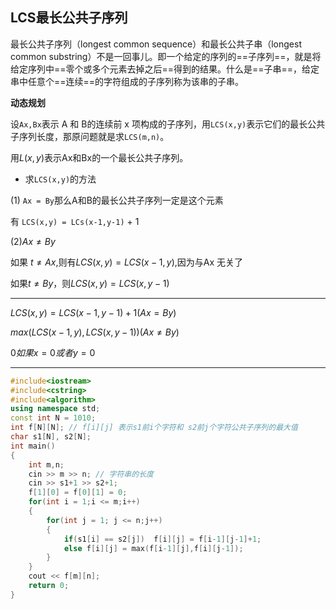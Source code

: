 ## LCS最长公共子序列

最长公共子序列（longest common sequence）和最长公共子串（longest common substring）不是一回事儿。即一个给定的序列的==子序列==，就是将给定序列中==零个或多个元素去掉之后==得到的结果。什么是==子串==，给定串中任意个==连续==的字符组成的子序列称为该串的子串。



**动态规划**

设`Ax,Bx`表示 A  和 B的连续前 x 项构成的子序列，用`LCS(x,y)`表示它们的最长公共子序列长度，那原问题就是求`LCS(m,n)`。

用$L(x,y)$表示Ax和Bx的一个最长公共子序列。

- 求`LCS(x,y)`的方法

(1) `Ax = By`那么A和B的最长公共子序列一定是这个元素

有 `LCS(x,y) = LCs(x-1,y-1)` + 1

(2)$Ax\neq By$ 

如果 $t\neq Ax$,则有$LCS(x,y)=LCS(x-1,y)$,因为与Ax 无关了

如果$t\neq By$，则$LCS(x,y)=LCS(x,y-1)$

---

$LCS(x,y)=LCS(x-1,y-1)+1  (Ax=By)$

$max(LCS(x-1,y),LCS(x,y-1)) (Ax\neq By)$

$0 如果 x=0 或者 y = 0$

---

```c++
#include<iostream>
#include<cstring>
#include<algorithm>
using namespace std;
const int N = 1010;
int f[N][N]; // f[i][j] 表示s1前i个字符和 s2前j个字符公共子序列的最大值
char s1[N], s2[N];
int main()
{
    int m,n;
    cin >> m >> n; // 字符串的长度
    cin >> s1+1 >> s2+1;
    f[1][0] = f[0][1] = 0;
    for(int i = 1;i <= m;i++)
    {
        for(int j = 1; j <= n;j++)
        {
            if(s1[i] == s2[j])  f[i][j] = f[i-1][j-1]+1;
            else f[i][j] = max(f[i-1][j],f[i][j-1]);
        }
    }
    cout << f[m][n];
    return 0;
}
```

